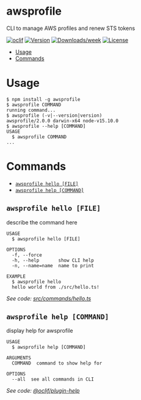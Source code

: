 awsprofile
==========

CLI to manage AWS profiles and renew STS tokens

[![oclif](https://img.shields.io/badge/cli-oclif-brightgreen.svg)](https://oclif.io)
[![Version](https://img.shields.io/npm/v/awsprofile.svg)](https://npmjs.org/package/awsprofile)
[![Downloads/week](https://img.shields.io/npm/dw/awsprofile.svg)](https://npmjs.org/package/awsprofile)
[![License](https://img.shields.io/npm/l/awsprofile.svg)](https://github.com/kheriox-technologies/awsprofile/blob/master/package.json)

<!-- toc -->
* [Usage](#usage)
* [Commands](#commands)
<!-- tocstop -->
# Usage
<!-- usage -->
```sh-session
$ npm install -g awsprofile
$ awsprofile COMMAND
running command...
$ awsprofile (-v|--version|version)
awsprofile/2.0.0 darwin-x64 node-v15.10.0
$ awsprofile --help [COMMAND]
USAGE
  $ awsprofile COMMAND
...
```
<!-- usagestop -->
# Commands
<!-- commands -->
* [`awsprofile hello [FILE]`](#awsprofile-hello-file)
* [`awsprofile help [COMMAND]`](#awsprofile-help-command)

## `awsprofile hello [FILE]`

describe the command here

```
USAGE
  $ awsprofile hello [FILE]

OPTIONS
  -f, --force
  -h, --help       show CLI help
  -n, --name=name  name to print

EXAMPLE
  $ awsprofile hello
  hello world from ./src/hello.ts!
```

_See code: [src/commands/hello.ts](https://github.com/kheriox-technologies/awsprofile/blob/v2.0.0/src/commands/hello.ts)_

## `awsprofile help [COMMAND]`

display help for awsprofile

```
USAGE
  $ awsprofile help [COMMAND]

ARGUMENTS
  COMMAND  command to show help for

OPTIONS
  --all  see all commands in CLI
```

_See code: [@oclif/plugin-help](https://github.com/oclif/plugin-help/blob/v3.2.2/src/commands/help.ts)_
<!-- commandsstop -->
